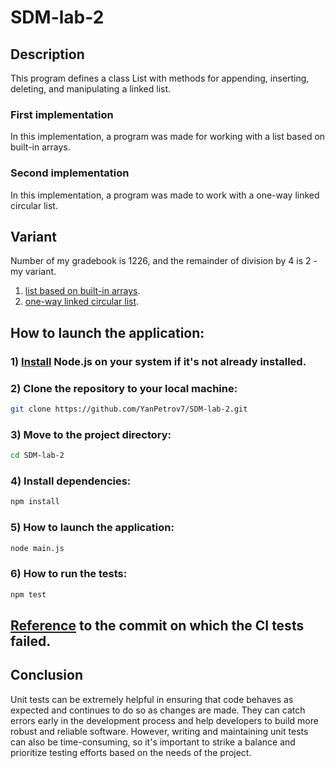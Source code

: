 # SDM-lab-2
## Description
This program defines a class List with methods for appending, inserting, deleting, and manipulating a linked list.
### First implementation
In this implementation, a program was made for working with a list based on built-in arrays.
### Second implementation
In this implementation, a program was made to work with a one-way linked circular list.
## Variant
Number of my gradebook is 1226, and the remainder of division by 4 is 2 - my variant.
1) [list based on built-in arrays](https://github.com/YanPetrov7/SDM-lab-2/tree/766513f9e4d50dc3be0c84e3ec3eb18e1a2313ff).
2) [one-way linked circular list](https://github.com/YanPetrov7/SDM-lab-2).
## How to launch the application:
### 1) [Install](https://nodejs.org/en/download/package-manager/) Node.js on your system if it's not already installed.
### 2) Clone the repository to your local machine:
```bash
git clone https://github.com/YanPetrov7/SDM-lab-2.git
```
### 3) Move to the project directory:
```bash
cd SDM-lab-2
```
### 4) Install dependencies:
```bash
npm install
```
### 5) How to launch the application:
```bash
node main.js
```
### 6) How to run the tests:
```bash
npm test
```
## [Reference](https://github.com/YanPetrov7/SDM-lab-2/commit/e742baa5ac5e39df288ac2257b9fd39d7ae80a4b) to the commit on which the CI tests failed.
## Conclusion
Unit tests can be extremely helpful in ensuring that code behaves as expected and continues to do so as changes are made. They can catch errors early in the development process and help developers to build more robust and reliable software. However, writing and maintaining unit tests can also be time-consuming, so it's important to strike a balance and prioritize testing efforts based on the needs of the project.
